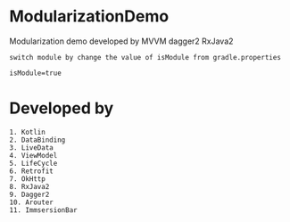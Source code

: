 # ModularizationDemo
Modularization demo developed by MVVM dagger2 RxJava2

```
switch module by change the value of isModule from gradle.properties

isModule=true

```

# Developed by

```
1. Kotlin
2. DataBinding
3. LiveData
4. ViewModel
5. LifeCycle
6. Retrofit
7. OkHttp
8. RxJava2
9. Dagger2
10. Arouter
11. ImmsersionBar

```
